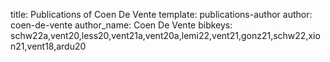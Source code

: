 title: Publications of Coen De Vente
template: publications-author
author: coen-de-vente
author_name: Coen De Vente
bibkeys: schw22a,vent20,less20,vent21a,vent20a,lemi22,vent21,gonz21,schw22,xion21,vent18,ardu20